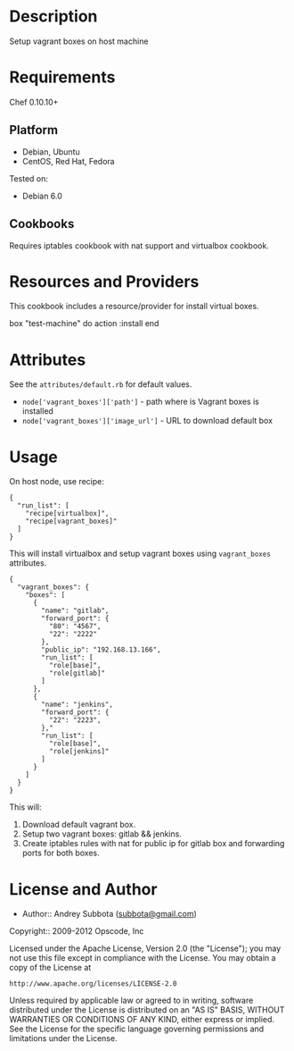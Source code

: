 Description
===========

Setup vagrant boxes on host machine

Requirements
============

Chef 0.10.10+

Platform
--------

 * Debian, Ubuntu
 * CentOS, Red Hat, Fedora

Tested on:

 * Debian 6.0

Cookbooks
---------

Requires iptables cookbook with nat support and virtualbox cookbook.

Resources and Providers
=======================

This cookbook includes a resource/provider for install virtual boxes.

  box "test-machine" do
    action :install
  end


Attributes
==========

See the `attributes/default.rb` for default values.

* `node['vagrant_boxes']['path']` - path where is Vagrant boxes is installed
* `node['vagrant_boxes']['image_url']` - URL to download default box

Usage
=====

On host node, use recipe:

    {
      "run_list": [
        "recipe[virtualbox]",
        "recipe[vagrant_boxes]"
      ]
    }

This will install virtualbox and setup vagrant boxes using `vagrant_boxes`
attributes.

    {
      "vagrant_boxes": {
        "boxes": [
          {
            "name": "gitlab",
            "forward_port": {
              "80": "4567",
              "22": "2222"
            },
            "public_ip": "192.168.13.166",
            "run_list": [
              "role[base]",
              "role[gitlab]"
            ]
          },
          {
            "name": "jenkins",
            "forward_port": {
              "22": "2223",
            },"
            "run_list": [
              "role[base]",
              "role[jenkins]"
            ]
          }
        ]
      }
    }

This will:

1. Download default vagrant box.
2. Setup two vagrant boxes: gitlab && jenkins.
3. Create iptables rules with nat for public ip for gitlab box and forwarding ports for both boxes.

License and Author
==================

- Author:: Andrey Subbota (<subbota@gmail.com>)

Copyright:: 2009-2012 Opscode, Inc

Licensed under the Apache License, Version 2.0 (the "License");
you may not use this file except in compliance with the License.
You may obtain a copy of the License at

    http://www.apache.org/licenses/LICENSE-2.0

Unless required by applicable law or agreed to in writing, software
distributed under the License is distributed on an "AS IS" BASIS,
WITHOUT WARRANTIES OR CONDITIONS OF ANY KIND, either express or implied.
See the License for the specific language governing permissions and
limitations under the License.
